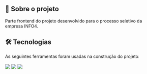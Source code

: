 <h2> 🌱 Sobre o projeto</h2>
Parte frontend do projeto desenvolvido para o processo seletivo da empresa INFO4.   

<h2> 🛠 Tecnologias</h2>

As seguintes ferramentas foram usadas na construção do projeto: <br><br>
<img src="https://camo.githubusercontent.com/0b9bce580a369d91352cf37397f1e079ef104531fc0bc53a145deb8f43fca535/68747470733a2f2f696d672e736869656c64732e696f2f62616467652f52656163745f4e61746976652d3230323332413f7374796c653d666f722d7468652d6261646765266c6f676f3d7265616374266c6f676f436f6c6f723d363144414642"/>
<img src="https://camo.githubusercontent.com/1c41c12e3621644114f5ac6957fe9a357b114a5aa316307df84fe0a130620b89/68747470733a2f2f696d672e736869656c64732e696f2f7374617469632f76313f6c6162656c3d5961726e266d6573736167653d5061636b616765204d616e6167657226636f6c6f723d626c7565267374796c653d666f722d7468652d6261646765266c6f676f3d7961726e"/>
<img src="https://camo.githubusercontent.com/ee71fcc1aa3d059265517741dffc4161922fd744377e7a5f07c43381d0aa9aac/68747470733a2f2f696d672e736869656c64732e696f2f62616467652f747970657363726970742d2532333030374143432e7376673f7374796c653d666f722d7468652d6261646765266c6f676f3d74797065736372697074266c6f676f436f6c6f723d7768697465"/>


